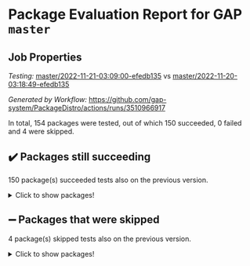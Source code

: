 # Package Evaluation Report for GAP `master`

## Job Properties

*Testing:* [master/2022-11-21-03:09:00-efedb135](https://github.com/gap-system/PackageDistro/blob/data/reports/master/2022-11-21-03:09:00-efedb135) vs [master/2022-11-20-03:18:49-efedb135](https://github.com/gap-system/PackageDistro/blob/data/reports/master/2022-11-20-03:18:49-efedb135)

*Generated by Workflow:* https://github.com/gap-system/PackageDistro/actions/runs/3510966917

In total, 154 packages were tested, out of which 150 succeeded, 0 failed and 4 were skipped.

## :heavy_check_mark: Packages still succeeding

150 package(s) succeeded tests also on the previous version.
<details><summary>Click to show packages!</summary>

- 4ti2interface 2022.09-01 [(success)](https://github.com/gap-system/PackageDistro/actions/runs/3510966917/jobs/5881421043)
- ace 5.6.1 [(success)](https://github.com/gap-system/PackageDistro/actions/runs/3510966917/jobs/5881421115)
- aclib 1.3.2 [(success)](https://github.com/gap-system/PackageDistro/actions/runs/3510966917/jobs/5881421181)
- agt 0.3 [(success)](https://github.com/gap-system/PackageDistro/actions/runs/3510966917/jobs/5881421242)
- alnuth 3.2.1 [(success)](https://github.com/gap-system/PackageDistro/actions/runs/3510966917/jobs/5881421312)
- anupq 3.2.6 [(success)](https://github.com/gap-system/PackageDistro/actions/runs/3510966917/jobs/5881421384)
- atlasrep 2.1.6 [(success)](https://github.com/gap-system/PackageDistro/actions/runs/3510966917/jobs/5881421447)
- autodoc 2022.10.20 [(success)](https://github.com/gap-system/PackageDistro/actions/runs/3510966917/jobs/5881421523)
- automata 1.15 [(success)](https://github.com/gap-system/PackageDistro/actions/runs/3510966917/jobs/5881421600)
- automgrp 1.3.2 [(success)](https://github.com/gap-system/PackageDistro/actions/runs/3510966917/jobs/5881421686)
- autpgrp 1.11 [(success)](https://github.com/gap-system/PackageDistro/actions/runs/3510966917/jobs/5881421798)
- cap 2022.11-16 [(success)](https://github.com/gap-system/PackageDistro/actions/runs/3510966917/jobs/5881421923)
- caratinterface 2.3.4 [(success)](https://github.com/gap-system/PackageDistro/actions/runs/3510966917/jobs/5881422018)
- cddinterface 2022.11.01 [(success)](https://github.com/gap-system/PackageDistro/actions/runs/3510966917/jobs/5881422099)
- circle 1.6.5 [(success)](https://github.com/gap-system/PackageDistro/actions/runs/3510966917/jobs/5881422189)
- classicpres 1.22 [(success)](https://github.com/gap-system/PackageDistro/actions/runs/3510966917/jobs/5881422272)
- cohomolo 1.6.10 [(success)](https://github.com/gap-system/PackageDistro/actions/runs/3510966917/jobs/5881422351)
- congruence 1.2.4 [(success)](https://github.com/gap-system/PackageDistro/actions/runs/3510966917/jobs/5881422420)
- corelg 1.56 [(success)](https://github.com/gap-system/PackageDistro/actions/runs/3510966917/jobs/5881422493)
- crime 1.6 [(success)](https://github.com/gap-system/PackageDistro/actions/runs/3510966917/jobs/5881422570)
- crisp 1.4.5 [(success)](https://github.com/gap-system/PackageDistro/actions/runs/3510966917/jobs/5881422637)
- crypting 0.10.4 [(success)](https://github.com/gap-system/PackageDistro/actions/runs/3510966917/jobs/5881422692)
- cryst 4.1.25 [(success)](https://github.com/gap-system/PackageDistro/actions/runs/3510966917/jobs/5881422750)
- crystcat 1.1.10 [(success)](https://github.com/gap-system/PackageDistro/actions/runs/3510966917/jobs/5881422811)
- ctbllib 1.3.4 [(success)](https://github.com/gap-system/PackageDistro/actions/runs/3510966917/jobs/5881422869)
- cubefree 1.19 [(success)](https://github.com/gap-system/PackageDistro/actions/runs/3510966917/jobs/5881422923)
- curlinterface 2.3.1 [(success)](https://github.com/gap-system/PackageDistro/actions/runs/3510966917/jobs/5881422974)
- cvec 2.7.6 [(success)](https://github.com/gap-system/PackageDistro/actions/runs/3510966917/jobs/5881423028)
- datastructures 0.3.0 [(success)](https://github.com/gap-system/PackageDistro/actions/runs/3510966917/jobs/5881423081)
- deepthought 1.0.6 [(success)](https://github.com/gap-system/PackageDistro/actions/runs/3510966917/jobs/5881423137)
- design 1.7 [(success)](https://github.com/gap-system/PackageDistro/actions/runs/3510966917/jobs/5881423191)
- difsets 2.3.1 [(success)](https://github.com/gap-system/PackageDistro/actions/runs/3510966917/jobs/5881423250)
- digraphs 1.6.0 [(success)](https://github.com/gap-system/PackageDistro/actions/runs/3510966917/jobs/5881423307)
- edim 1.3.6 [(success)](https://github.com/gap-system/PackageDistro/actions/runs/3510966917/jobs/5881423373)
- example 4.3.2 [(success)](https://github.com/gap-system/PackageDistro/actions/runs/3510966917/jobs/5881423450)
- examplesforhomalg 2022.10-01 [(success)](https://github.com/gap-system/PackageDistro/actions/runs/3510966917/jobs/5881423518)
- factint 1.6.3 [(success)](https://github.com/gap-system/PackageDistro/actions/runs/3510966917/jobs/5881423573)
- ferret 1.0.9 [(success)](https://github.com/gap-system/PackageDistro/actions/runs/3510966917/jobs/5881423631)
- fga 1.4.0 [(success)](https://github.com/gap-system/PackageDistro/actions/runs/3510966917/jobs/5881423686)
- fining 1.5.1 [(success)](https://github.com/gap-system/PackageDistro/actions/runs/3510966917/jobs/5881423772)
- float 1.0.3 [(success)](https://github.com/gap-system/PackageDistro/actions/runs/3510966917/jobs/5881423832)
- format 1.4.3 [(success)](https://github.com/gap-system/PackageDistro/actions/runs/3510966917/jobs/5881423886)
- forms 1.2.9 [(success)](https://github.com/gap-system/PackageDistro/actions/runs/3510966917/jobs/5881423936)
- fplsa 1.2.5 [(success)](https://github.com/gap-system/PackageDistro/actions/runs/3510966917/jobs/5881423988)
- fr 2.4.11 [(success)](https://github.com/gap-system/PackageDistro/actions/runs/3510966917/jobs/5881424056)
- francy 1.2.5 [(success)](https://github.com/gap-system/PackageDistro/actions/runs/3510966917/jobs/5881424115)
- fwtree 1.3 [(success)](https://github.com/gap-system/PackageDistro/actions/runs/3510966917/jobs/5881424201)
- gapdoc 1.6.6 [(success)](https://github.com/gap-system/PackageDistro/actions/runs/3510966917/jobs/5881424282)
- gauss 2022.11-01 [(success)](https://github.com/gap-system/PackageDistro/actions/runs/3510966917/jobs/5881424378)
- gaussforhomalg 2022.08-03 [(success)](https://github.com/gap-system/PackageDistro/actions/runs/3510966917/jobs/5881424463)
- gbnp 1.0.5 [(success)](https://github.com/gap-system/PackageDistro/actions/runs/3510966917/jobs/5881424529)
- generalizedmorphismsforcap 2022.11-01 [(success)](https://github.com/gap-system/PackageDistro/actions/runs/3510966917/jobs/5881424595)
- genss 1.6.8 [(success)](https://github.com/gap-system/PackageDistro/actions/runs/3510966917/jobs/5881424712)
- gradedmodules 2022.09-02 [(success)](https://github.com/gap-system/PackageDistro/actions/runs/3510966917/jobs/5881424790)
- gradedringforhomalg 2022.10-01 [(success)](https://github.com/gap-system/PackageDistro/actions/runs/3510966917/jobs/5881424873)
- grape 4.8.5 [(success)](https://github.com/gap-system/PackageDistro/actions/runs/3510966917/jobs/5881424949)
- groupoids 1.71 [(success)](https://github.com/gap-system/PackageDistro/actions/runs/3510966917/jobs/5881425029)
- grpconst 2.6.3 [(success)](https://github.com/gap-system/PackageDistro/actions/runs/3510966917/jobs/5881425093)
- guarana 0.96.3 [(success)](https://github.com/gap-system/PackageDistro/actions/runs/3510966917/jobs/5881425170)
- guava 3.17 [(success)](https://github.com/gap-system/PackageDistro/actions/runs/3510966917/jobs/5881425236)
- hap 1.47 [(success)](https://github.com/gap-system/PackageDistro/actions/runs/3510966917/jobs/5881425305)
- hapcryst 0.1.15 [(success)](https://github.com/gap-system/PackageDistro/actions/runs/3510966917/jobs/5881425391)
- hecke 1.5.3 [(success)](https://github.com/gap-system/PackageDistro/actions/runs/3510966917/jobs/5881425461)
- help 3.5 [(success)](https://github.com/gap-system/PackageDistro/actions/runs/3510966917/jobs/5881425540)
- homalg 2022.08-04 [(success)](https://github.com/gap-system/PackageDistro/actions/runs/3510966917/jobs/5881425607)
- homalgtocas 2022.11-02 [(success)](https://github.com/gap-system/PackageDistro/actions/runs/3510966917/jobs/5881425677)
- idrel 2.44 [(success)](https://github.com/gap-system/PackageDistro/actions/runs/3510966917/jobs/5881425750)
- images 1.3.1 [(success)](https://github.com/gap-system/PackageDistro/actions/runs/3510966917/jobs/5881425827)
- intpic 0.3.0 [(success)](https://github.com/gap-system/PackageDistro/actions/runs/3510966917/jobs/5881425898)
- io 4.8.0 [(success)](https://github.com/gap-system/PackageDistro/actions/runs/3510966917/jobs/5881425978)
- io_forhomalg 2022.11-01 [(success)](https://github.com/gap-system/PackageDistro/actions/runs/3510966917/jobs/5881426035)
- irredsol 1.4.4 [(success)](https://github.com/gap-system/PackageDistro/actions/runs/3510966917/jobs/5881426100)
- json 2.1.1 [(success)](https://github.com/gap-system/PackageDistro/actions/runs/3510966917/jobs/5881426179)
- jupyterkernel 1.4.1 [(success)](https://github.com/gap-system/PackageDistro/actions/runs/3510966917/jobs/5881426247)
- jupyterviz 1.5.6 [(success)](https://github.com/gap-system/PackageDistro/actions/runs/3510966917/jobs/5881426340)
- kan 1.34 [(success)](https://github.com/gap-system/PackageDistro/actions/runs/3510966917/jobs/5881426448)
- kbmag 1.5.10 [(success)](https://github.com/gap-system/PackageDistro/actions/runs/3510966917/jobs/5881426543)
- laguna 3.9.5 [(success)](https://github.com/gap-system/PackageDistro/actions/runs/3510966917/jobs/5881426645)
- liealgdb 2.2.1 [(success)](https://github.com/gap-system/PackageDistro/actions/runs/3510966917/jobs/5881426717)
- liepring 2.8 [(success)](https://github.com/gap-system/PackageDistro/actions/runs/3510966917/jobs/5881426786)
- liering 2.4.2 [(success)](https://github.com/gap-system/PackageDistro/actions/runs/3510966917/jobs/5881426861)
- linearalgebraforcap 2022.11-07 [(success)](https://github.com/gap-system/PackageDistro/actions/runs/3510966917/jobs/5881426945)
- localizeringforhomalg 2022.09-01 [(success)](https://github.com/gap-system/PackageDistro/actions/runs/3510966917/jobs/5881427034)
- loops 3.4.3 [(success)](https://github.com/gap-system/PackageDistro/actions/runs/3510966917/jobs/5881427123)
- lpres 1.0.3 [(success)](https://github.com/gap-system/PackageDistro/actions/runs/3510966917/jobs/5881427195)
- majoranaalgebras 1.5 [(success)](https://github.com/gap-system/PackageDistro/actions/runs/3510966917/jobs/5881427267)
- mapclass 1.4.6 [(success)](https://github.com/gap-system/PackageDistro/actions/runs/3510966917/jobs/5881427333)
- matgrp 0.70 [(success)](https://github.com/gap-system/PackageDistro/actions/runs/3510966917/jobs/5881427412)
- matricesforhomalg 2022.11-02 [(success)](https://github.com/gap-system/PackageDistro/actions/runs/3510966917/jobs/5881427473)
- modisom 2.5.3 [(success)](https://github.com/gap-system/PackageDistro/actions/runs/3510966917/jobs/5881427541)
- modulepresentationsforcap 2022.11-02 [(success)](https://github.com/gap-system/PackageDistro/actions/runs/3510966917/jobs/5881427607)
- modules 2022.09-01 [(success)](https://github.com/gap-system/PackageDistro/actions/runs/3510966917/jobs/5881427670)
- monoidalcategories 2022.11-02 [(success)](https://github.com/gap-system/PackageDistro/actions/runs/3510966917/jobs/5881427730)
- nconvex 2022.09-01 [(success)](https://github.com/gap-system/PackageDistro/actions/runs/3510966917/jobs/5881427794)
- nilmat 1.4.2 [(success)](https://github.com/gap-system/PackageDistro/actions/runs/3510966917/jobs/5881427867)
- nock 1.5 [(success)](https://github.com/gap-system/PackageDistro/actions/runs/3510966917/jobs/5881427929)
- normalizinterface 1.3.5 [(success)](https://github.com/gap-system/PackageDistro/actions/runs/3510966917/jobs/5881427996)
- nq 2.5.9 [(success)](https://github.com/gap-system/PackageDistro/actions/runs/3510966917/jobs/5881428060)
- numericalsgps 1.3.1 [(success)](https://github.com/gap-system/PackageDistro/actions/runs/3510966917/jobs/5881428119)
- openmath 11.5.1 [(success)](https://github.com/gap-system/PackageDistro/actions/runs/3510966917/jobs/5881428181)
- orb 4.9.0 [(success)](https://github.com/gap-system/PackageDistro/actions/runs/3510966917/jobs/5881428240)
- packagemanager 1.3.2 [(success)](https://github.com/gap-system/PackageDistro/actions/runs/3510966917/jobs/5881428302)
- patternclass 2.4.3 [(success)](https://github.com/gap-system/PackageDistro/actions/runs/3510966917/jobs/5881428362)
- permut 2.0.4 [(success)](https://github.com/gap-system/PackageDistro/actions/runs/3510966917/jobs/5881428422)
- polenta 1.3.10 [(success)](https://github.com/gap-system/PackageDistro/actions/runs/3510966917/jobs/5881428472)
- polymaking 0.8.6 [(success)](https://github.com/gap-system/PackageDistro/actions/runs/3510966917/jobs/5881428527)
- primgrp 3.4.2 [(success)](https://github.com/gap-system/PackageDistro/actions/runs/3510966917/jobs/5881428570)
- profiling 2.5.1 [(success)](https://github.com/gap-system/PackageDistro/actions/runs/3510966917/jobs/5881428621)
- qpa 1.34 [(success)](https://github.com/gap-system/PackageDistro/actions/runs/3510966917/jobs/5881428673)
- quagroup 1.8.3 [(success)](https://github.com/gap-system/PackageDistro/actions/runs/3510966917/jobs/5881428723)
- radiroot 2.9 [(success)](https://github.com/gap-system/PackageDistro/actions/runs/3510966917/jobs/5881428780)
- rcwa 4.7.0 [(success)](https://github.com/gap-system/PackageDistro/actions/runs/3510966917/jobs/5881428833)
- rds 1.8 [(success)](https://github.com/gap-system/PackageDistro/actions/runs/3510966917/jobs/5881428880)
- recog 1.4.2 [(success)](https://github.com/gap-system/PackageDistro/actions/runs/3510966917/jobs/5881428917)
- repndecomp 1.2.1 [(success)](https://github.com/gap-system/PackageDistro/actions/runs/3510966917/jobs/5881428952)
- repsn 3.1.0 [(success)](https://github.com/gap-system/PackageDistro/actions/runs/3510966917/jobs/5881429010)
- resclasses 4.7.3 [(success)](https://github.com/gap-system/PackageDistro/actions/runs/3510966917/jobs/5881429059)
- ringsforhomalg 2022.11-01 [(success)](https://github.com/gap-system/PackageDistro/actions/runs/3510966917/jobs/5881429110)
- sco 2022.09-01 [(success)](https://github.com/gap-system/PackageDistro/actions/runs/3510966917/jobs/5881429184)
- scscp 2.3.1 [(success)](https://github.com/gap-system/PackageDistro/actions/runs/3510966917/jobs/5881429223)
- semigroups 5.1.0 [(success)](https://github.com/gap-system/PackageDistro/actions/runs/3510966917/jobs/5881429283)
- sglppow 2.3 [(success)](https://github.com/gap-system/PackageDistro/actions/runs/3510966917/jobs/5881429335)
- sgpviz 0.999.5 [(success)](https://github.com/gap-system/PackageDistro/actions/runs/3510966917/jobs/5881429382)
- simpcomp 2.1.14 [(success)](https://github.com/gap-system/PackageDistro/actions/runs/3510966917/jobs/5881429427)
- singular 2022.09.23 [(success)](https://github.com/gap-system/PackageDistro/actions/runs/3510966917/jobs/5881429478)
- sla 1.5.3 [(success)](https://github.com/gap-system/PackageDistro/actions/runs/3510966917/jobs/5881429521)
- smallgrp 1.5.1 [(success)](https://github.com/gap-system/PackageDistro/actions/runs/3510966917/jobs/5881429562)
- smallsemi 0.6.13 [(success)](https://github.com/gap-system/PackageDistro/actions/runs/3510966917/jobs/5881429614)
- sonata 2.9.5 [(success)](https://github.com/gap-system/PackageDistro/actions/runs/3510966917/jobs/5881429680)
- sophus 1.27 [(success)](https://github.com/gap-system/PackageDistro/actions/runs/3510966917/jobs/5881429728)
- spinsym 1.5.2 [(success)](https://github.com/gap-system/PackageDistro/actions/runs/3510966917/jobs/5881429776)
- standardff 0.9.4 [(success)](https://github.com/gap-system/PackageDistro/actions/runs/3510966917/jobs/5881429833)
- symbcompcc 1.3.2 [(success)](https://github.com/gap-system/PackageDistro/actions/runs/3510966917/jobs/5881429899)
- thelma 1.3 [(success)](https://github.com/gap-system/PackageDistro/actions/runs/3510966917/jobs/5881429962)
- tomlib 1.2.9 [(success)](https://github.com/gap-system/PackageDistro/actions/runs/3510966917/jobs/5881430023)
- toolsforhomalg 2022.10-01 [(success)](https://github.com/gap-system/PackageDistro/actions/runs/3510966917/jobs/5881430089)
- toric 1.9.5 [(success)](https://github.com/gap-system/PackageDistro/actions/runs/3510966917/jobs/5881430163)
- toricvarieties 2022.07.13 [(success)](https://github.com/gap-system/PackageDistro/actions/runs/3510966917/jobs/5881430225)
- transgrp 3.6.3 [(success)](https://github.com/gap-system/PackageDistro/actions/runs/3510966917/jobs/5881430293)
- ugaly 4.0.3 [(success)](https://github.com/gap-system/PackageDistro/actions/runs/3510966917/jobs/5881430348)
- unipot 1.5 [(success)](https://github.com/gap-system/PackageDistro/actions/runs/3510966917/jobs/5881430416)
- unitlib 4.1.0 [(success)](https://github.com/gap-system/PackageDistro/actions/runs/3510966917/jobs/5881430478)
- utils 0.78 [(success)](https://github.com/gap-system/PackageDistro/actions/runs/3510966917/jobs/5881430551)
- uuid 0.7 [(success)](https://github.com/gap-system/PackageDistro/actions/runs/3510966917/jobs/5881430611)
- walrus 0.9991 [(success)](https://github.com/gap-system/PackageDistro/actions/runs/3510966917/jobs/5881430699)
- wedderga 4.10.2 [(success)](https://github.com/gap-system/PackageDistro/actions/runs/3510966917/jobs/5881430771)
- xmod 2.88 [(success)](https://github.com/gap-system/PackageDistro/actions/runs/3510966917/jobs/5881430843)
- xmodalg 1.22 [(success)](https://github.com/gap-system/PackageDistro/actions/runs/3510966917/jobs/5881430913)
- yangbaxter 0.10.1 [(success)](https://github.com/gap-system/PackageDistro/actions/runs/3510966917/jobs/5881430995)
- zeromqinterface 0.14 [(success)](https://github.com/gap-system/PackageDistro/actions/runs/3510966917/jobs/5881431057)
</details>

## :heavy_minus_sign: Packages that were skipped

4 package(s) skipped tests also on the previous version.
<details><summary>Click to show packages!</summary>

- browse 1.8.18 [(skipped)](https://github.com/gap-system/PackageDistro/actions/runs/3510966917/jobs/5881280905)
- itc 1.5.1 [(skipped)](https://github.com/gap-system/PackageDistro/actions/runs/3510966917/jobs/5881280905)
- polycyclic 2.16 [(skipped)](https://github.com/gap-system/PackageDistro/actions/runs/3510966917/jobs/5881280905)
- xgap 4.31 [(skipped)](https://github.com/gap-system/PackageDistro/actions/runs/3510966917/jobs/5881280905)
</details>

